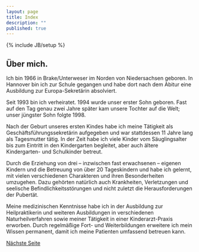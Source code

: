 ```yaml
---
layout: page
title: Index
description: ""
published: true
---
```


{% include JB/setup %}

## Über mich.

Ich bin 1966 in Brake/Unterweser im Norden von  Niedersachsen geboren. In Hannover bin ich zur Schule gegangen und habe dort nach dem Abitur eine Ausbildung zur Europa-Sekretärin absolviert. 

Seit 1993 bin ich verheiratet. 1994 wurde unser erster Sohn geboren. Fast auf den Tag genau zwei Jahre später kam unsere Tochter auf die Welt; unser jüngster Sohn folgte 1998. 

Nach der Geburt unseres ersten Kindes habe ich meine Tätigkeit als Geschäftsführungssekretärin aufgegeben und war stattdessen 11 Jahre lang als Tagesmutter tätig. In der Zeit habe ich viele Kinder vom Säuglingsalter bis zum Eintritt in den Kindergarten begleitet, aber auch ältere Kindergarten- und Schulkinder betreut.  

Durch die Erziehung von drei – inzwischen fast erwachsenen – eigenen Kindern und die Betreuung von über 20 Tageskindern  und  habe ich gelernt, mit vielen verschiedenen Charakteren und ihren Besonderheiten umzugehen. Dazu gehörten natürlich auch Krankheiten, Verletzungen und  seelische Befindlichkeitsstörungen und nicht zuletzt die Herausforderungen der Pubertät. 

Meine medizinischen Kenntnisse habe ich in der Ausbildung zur Heilpraktikerin und weiteren Ausbildungen in verschiedenen Naturheilverfahren sowie meiner Tätigkeit in einer Kinderarzt-Praxis erworben. Durch regelmäßige Fort- und Weiterbildungen erweitere ich mein Wissen permanent, damit ich meine Patienten umfassend betreuen kann.

[Nächste Seite](/meine-praxis/philosophie/)